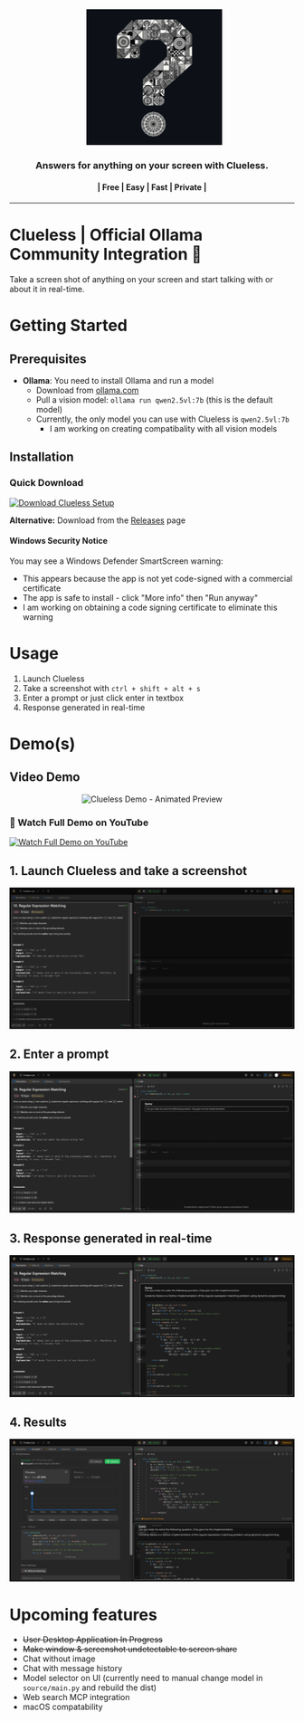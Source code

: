 <div align="center">
  <a href="https://github.com/KashyapTan/clueless">
    <img alt="clueless" width="240" src="./assets/clueless-logo-github-color.png">
  </a>
</div>
<h3 align="center">Answers for anything on your screen with Clueless.</h3>
<h4 align="center">| Free | Easy | Fast | Private |<h4>

---

# Clueless | Official Ollama Community Integration 🎉
Take a screen shot of anything on your screen and start talking with or about it in real-time.
# Getting Started 
## Prerequisites
- **Ollama**: You need to install Ollama and run a model
  - Download from [ollama.com](https://ollama.ai/)
  - Pull a vision model: `ollama run qwen2.5vl:7b` (this is the default model)
  - Currently, the only model you can use with Clueless is `qwen2.5vl:7b`
    - I am working on creating compatibality with all vision models

## Installation

### Quick Download
<div>
  <a href="https://github.com/KashyapTan/clueless/releases/latest/download/CluelessSetup.exe">
    <img src="https://img.shields.io/badge/Download Clueless-blue?style=for-the-badge&logo=windows&logoColor=white" alt="Download Clueless Setup">
  </a>
</div>

**Alternative:** Download from the [Releases](https://github.com/KashyapTan/clueless/releases) page

#### Windows Security Notice
You may see a Windows Defender SmartScreen warning:
- This appears because the app is not yet code-signed with a commercial certificate
- The app is safe to install - click "More info" then "Run anyway"
- I am working on obtaining a code signing certificate to eliminate this warning

# Usage
1. Launch Clueless
2. Take a screenshot with `ctrl + shift + alt + s`
3. Enter a prompt or just click enter in textbox
4. Response generated in real-time


# Demo(s)
## Video Demo

<div align="center">
  <img src="./assets/clueless-demo.gif" alt="Clueless Demo - Animated Preview" width="720">
</div>

### 🎥 Watch Full Demo on YouTube
<div>
  <a href="https://www.youtube.com/watch?v=wrrfFeGoSt0">
    <img src="https://img.youtube.com/vi/wrrfFeGoSt0/maxresdefault.jpg" alt="Watch Full Demo on YouTube" width="200">
  </a>
</div>

## 1. Launch Clueless and take a screenshot
<div align="center">
  <img alt="clueless"  src="./assets/demo-1.png">
</div>

## 2. Enter a prompt
<div align="center">
  <img alt="clueless"  src="./assets/demo-2.png">
</div>

## 3. Response generated in real-time
<div align="center">
  <img alt="clueless"  src="./assets/demo-3.png">
</div>

## 4. Results
<div align="center">
  <img alt="clueless"  src="./assets/demo-4.png">
</div>


# Upcoming features
- ~~User Desktop Application In Progress~~
- ~~Make window  & screenshot undetectable to screen share~~
- Chat without image
- Chat with message history
- Model selector on UI (currently need to manual change model in `source/main.py` and rebuild the dist)
- Web search MCP integration
- macOS compatability
